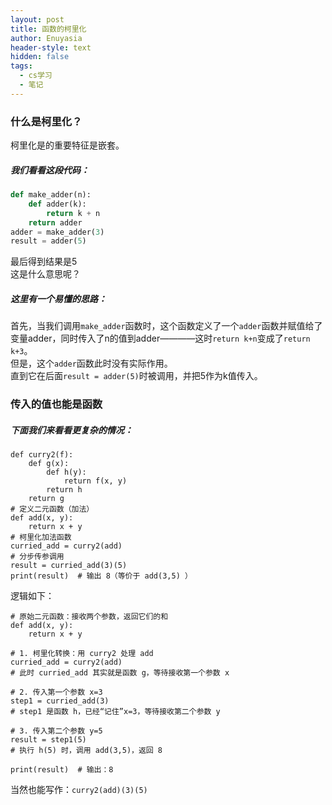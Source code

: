 ```yaml
---
layout: post
title: 函数的柯里化
author: Enuyasia
header-style: text
hidden: false
tags: 
  - cs学习
  - 笔记
---
```

### 什么是柯里化？  
柯里化是的重要特征是嵌套。
##### 我们看看这段代码： 

```python
def make_adder(n):
    def adder(k):
        return k + n  
    return adder
adder = make_adder(3)
result = adder(5)
```
最后得到结果是5  
这是什么意思呢？  
##### 这里有一个易懂的思路：
首先，当我们调用`make_adder`函数时，这个函数定义了一个`adder`函数并赋值给了变量adder，同时传入了n的值到adder————这时`return k+n`变成了`return k+3`。  
但是，这个`adder`函数此时没有实际作用。  
直到它在后面`result = adder(5)`时被调用，并把5作为k值传入。  
### 传入的值也能是函数  
##### 下面我们来看看更复杂的情况：  

```
def curry2(f):
    def g(x):
        def h(y):
            return f(x, y)
        return h
    return g
# 定义二元函数（加法）
def add(x, y):
    return x + y
# 柯里化加法函数
curried_add = curry2(add)
# 分步传参调用
result = curried_add(3)(5)
print(result)  # 输出 8（等价于 add(3,5) ）
```
逻辑如下：  
```
# 原始二元函数：接收两个参数，返回它们的和
def add(x, y):
    return x + y

# 1. 柯里化转换：用 curry2 处理 add
curried_add = curry2(add)  
# 此时 curried_add 其实就是函数 g，等待接收第一个参数 x

# 2. 传入第一个参数 x=3
step1 = curried_add(3)  
# step1 是函数 h，已经“记住”x=3，等待接收第二个参数 y

# 3. 传入第二个参数 y=5
result = step1(5)  
# 执行 h(5) 时，调用 add(3,5)，返回 8

print(result)  # 输出：8
```
当然也能写作：`curry2(add)(3)(5)`

